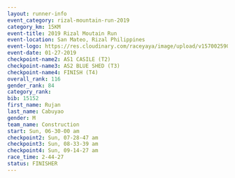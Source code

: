 ```yaml
---
layout: runner-info 
event_category: rizal-mountain-run-2019 
category_km: 15KM 
event-title: 2019 Rizal Moutain Run 
event-location: San Mateo, Rizal Philippines 
event-logo: https://res.cloudinary.com/raceyaya/image/upload/v1570025909/logo/rizal-mountain_gkfete.jpg 
event-date: 01-27-2019 
checkpoint-name2: AS1 CASILE (T2) 
checkpoint-name3: AS2 BLUE SHED (T3) 
checkpoint-name4: FINISH (T4) 
overall_rank: 116
gender_rank: 84
category_rank: 
bib: 15152
first_name: Rujan
last_name: Cabuyao
gender: M
team_name: Construction
start: Sun, 06-30-00 am
checkpoint2: Sun, 07-28-47 am
checkpoint3: Sun, 08-33-39 am
checkpoint4: Sun, 09-14-27 am
race_time: 2-44-27
status: FINISHER
---
```


